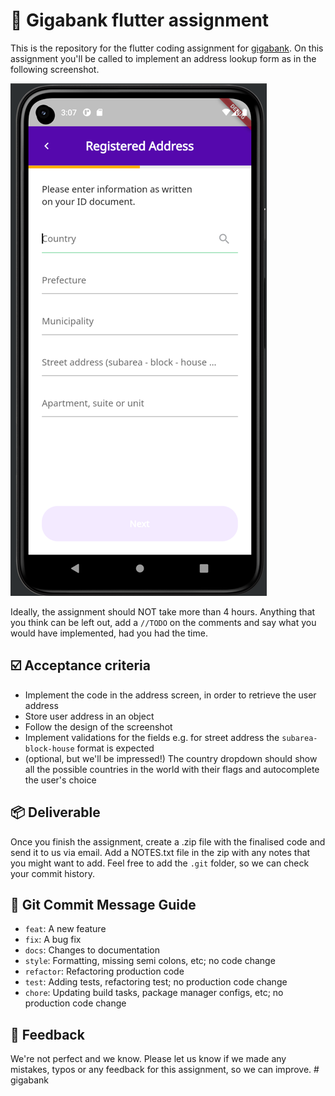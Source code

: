 # 📱 Gigabank flutter assignment

This is the repository for the flutter coding assignment for [gigabank](https://gigabank.jp). On this assignment you'll be called to implement an address lookup form as in the following screenshot.  

![screenshot.png](screenshot.png)

Ideally, the assignment should NOT take more than 4 hours. Anything that you think can be left out, add a `//TODO` on the comments and say what you would have implemented, had you had the time. 

## ☑️ Acceptance criteria

- Implement the code in the address screen, in order to retrieve the user address
- Store user address in an object
- Follow the design of the screenshot  
- Implement validations for the fields e.g. for street address the `subarea-block-house` format is expected
- (optional, but we'll be impressed!) The country dropdown should show all the possible countries in the world with their flags and autocomplete the user's choice

## 📦 Deliverable

Once you finish the assignment, create a .zip file with the finalised code and send it to us via email. Add a NOTES.txt file in the zip with any notes that you might want to add. Feel free to add the `.git` folder, so we can check your commit history.

## 📙 Git Commit Message Guide

- `feat`: A new feature
- `fix`: A bug fix
- `docs`: Changes to documentation
- `style`: Formatting, missing semi colons, etc; no code change
- `refactor`: Refactoring production code
- `test`: Adding tests, refactoring test; no production code change
- `chore`: Updating build tasks, package manager configs, etc; no production code change

## 🔪  Feedback

We're not perfect and we know. Please let us know if we made any mistakes, typos or any feedback for this assignment, so we can improve. 
#   g i g a b a n k 
 
 